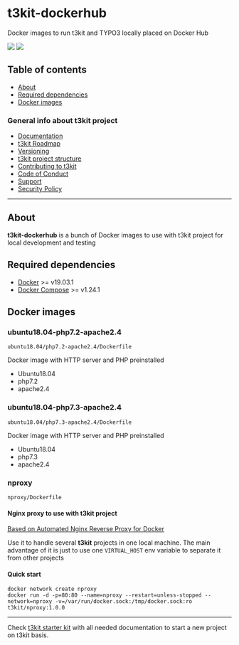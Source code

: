 # t3kit-dockerhub

Docker images to run t3kit and TYPO3 locally placed on Docker Hub

![](https://github.com/t3kit/t3kit-dockerhub/workflows/Code%20Guidelines/badge.svg)
![](https://github.com/t3kit/t3kit-dockerhub/workflows/Docker%20images/badge.svg)

## Table of contents

- [About](#about)
- [Required dependencies](#required-dependencies)
- [Docker images](#docker-images)

### General info about t3kit project

- [Documentation](https://t3kit.gitbook.io/doc)
- [t3kit Roadmap](https://t3kit.gitbook.io/doc/t3kit-roadmap)
- [Versioning](https://t3kit.gitbook.io/doc/t3kit-versioning)
- [t3kit project structure](https://t3kit.gitbook.io/doc/t3kit-project-structure)
- [Contributing to t3kit](https://github.com/t3kit/.github/blob/master/CONTRIBUTING.md)
- [Code of Conduct](https://github.com/t3kit/.github/blob/master/CODE_OF_CONDUCT.md)
- [Support](https://github.com/t3kit/.github/blob/master/SUPPORT.md)
- [Security Policy](https://github.com/t3kit/.github/blob/master/SECURITY.md)

***

## About

**t3kit-dockerhub** is a bunch of Docker images to use with t3kit project for local development and testing

## Required dependencies

- [Docker](https://docs.docker.com/install/) >= v19.03.1
- [Docker Compose](https://docs.docker.com/compose/install/) >= v1.24.1

## Docker images

### ubuntu18.04-php7.2-apache2.4

```shell
ubuntu18.04/php7.2-apache2.4/Dockerfile
```

Docker image with HTTP server and PHP preinstalled

- Ubuntu18.04
- php7.2
- apache2.4

### ubuntu18.04-php7.3-apache2.4

```shell
ubuntu18.04/php7.3-apache2.4/Dockerfile
```

Docker image with HTTP server and PHP preinstalled

- Ubuntu18.04
- php7.3
- apache2.4

### nproxy

```shell
nproxy/Dockerfile
```

#### Nginx proxy to use with t3kit project

[Based on Automated Nginx Reverse Proxy for Docker](https://github.com/jwilder/nginx-proxy)

Use it to handle several **t3kit** projects in one local machine. The main advantage of it is just to use one `VIRTUAL_HOST` env variable to separate it from other projects

#### Quick start

```shell
docker network create nproxy
docker run -d -p=80:80 --name=nproxy --restart=unless-stopped --network=nproxy -v=/var/run/docker.sock:/tmp/docker.sock:ro t3kit/nproxy:1.0.0
```

***

Check [t3kit starter kit](https://github.com/t3kit/t3kit-starter) with all needed documentation to start a new project on t3kit basis.
